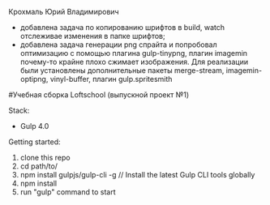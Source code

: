 Крохмаль Юрий Владимирович

- добавлена задача по копированию шрифтов в build, watch отслеживае изменения в папке шрифтов;
- добавлена задача генерации png спрайта и попробовал оптимизацию с помощью плагина gulp-tinypng, плагин imagemin почему-то крайне плохо сжимает изображения. Для реализации были установлены дополнительные пакеты merge-stream, imagemin-optipng, vinyl-buffer, плагин gulp.spritesmith




#Учебная сборка Loftschool (выпускной проект №1) 

Stack:
 - Gulp 4.0
 
Getting started:

1. clone this repo
2. cd path/to/
3. npm install gulpjs/gulp-cli -g  // Install the latest Gulp CLI tools globally
4. npm install
6. run "gulp" command to start
